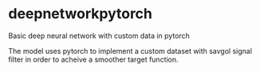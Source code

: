 # deepnetworkpytorch
Basic deep neural network with custom data in pytorch




The model uses pytorch to implement a custom dataset with savgol signal filter in order to acheive a smoother target function.


